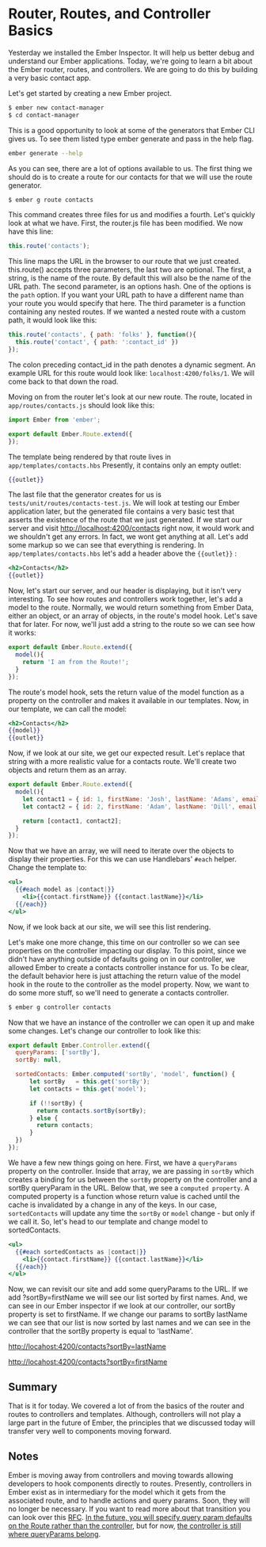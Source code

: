 # Router, Routes, and Controller Basics

Yesterday we installed the Ember Inspector. It will help us better debug and understand our Ember applications. Today, we're going to learn a bit about the Ember router, routes, and controllers. We are going to do this by building a very basic contact app.

Let's get started by creating a new Ember project.

```sh
$ ember new contact-manager
$ cd contact-manager
```

This is a good opportunity to look at some of the generators that Ember CLI gives us. To see them listed type ember generate and pass in the help flag.

```sh
ember generate --help
```

As you can see, there are a lot of options available to us. The first thing we should do is to create a route for our contacts for that we will use the route generator.

```sh
$ ember g route contacts
```

This command creates three files for us and modifies a fourth. Let's quickly look at what we have. First, the router.js file has been modified. We now have this line:

```javascript
this.route('contacts');
```

This line maps the URL in the browser to our route that we just created. this.route() accepts three parameters, the last two are optional. The first, a string, is the name of the route. By default this will also be the name of the URL path. The second parameter, is an options hash. One of the options is the `path` option. If you want your URL path to have a different name than your route you would specify that here. The third parameter is a function containing any nested routes. If we wanted a nested route with a custom path, it would look like this:

```javascript
this.route('contacts', { path: 'folks' }, function(){
  this.route('contact', { path: ':contact_id' })
});
```

The colon preceding contact_id in the path denotes a dynamic segment. An example URL for this route would look like: `localhost:4200/folks/1`. We will come back to that down the road.

Moving on from the router let's look at our new route. The route, located in `app/routes/contacts.js` should look like this:

```javascript
import Ember from 'ember';

export default Ember.Route.extend({
});
```

The template being rendered by that route lives in `app/templates/contacts.hbs` Presently, it contains only an empty outlet:

```hbs
{{outlet}}
```

The last file that the generator creates for us is `tests/unit/routes/contacts-test.js`. We will look at testing our Ember application later, but the generated file contains a very basic test that asserts the existence of the route that we just generated. If we start our server and visit [http://localhost:4200/contacts](http://localhost:4200/contacts) right now, it would work and we shouldn't get any errors. In fact, we wont get anything at all. Let's add some markup so we can see that everything is rendering. In `app/templates/contacts.hbs` let's add a header above the `{{outlet}}` :

```hbs
<h2>Contacts</h2>
{{outlet}}
```

Now, let's start our server, and our header is displaying, but it isn't very interesting. To see how routes and controllers work together, let's add a model to the route. Normally, we would return something from Ember Data, either an object, or an array of objects, in the route's model hook. Let's save that for later. For now, we'll just add a string to the route so we can see how it works:

```javascript
export default Ember.Route.extend({
  model(){
    return 'I am from the Route!';
  }
});
```

The route's model hook, sets the return value of the model function as a property on the controller and makes it available in our templates. Now, in our template, we can call the model:

```hbs
<h2>Contacts</h2>
{{model}}
{{outlet}}
```

Now, if we look at our site, we get our expected result. Let's replace that string with a more realistic value for a contacts route. We'll create two objects and return them as an array.

```javascript
export default Ember.Route.extend({
  model(){
    let contact1 = { id: 1, firstName: 'Josh', lastName: 'Adams', email: 'josh@dailydrip.com'};
    let contact2 = { id: 2, firstName: 'Adam', lastName: 'Dill', email: 'adam@dailydrip.com'};

    return [contact1, contact2];
  }
});
```

Now that we have an array, we will need to iterate over the objects to display their properties. For this we can use Handlebars' `#each` helper. Change the template to:

```hbs
<ul>
  {{#each model as |contact|}}
    <li>{{contact.firstName}} {{contact.lastName}}</li>
  {{/each}}
</ul>
```

Now, if we look back at our site, we will see this list rendering.

Let's make one more change, this time on our controller so we can see properties on the controller impacting our display. To this point, since we didn't have anything outside of defaults going on in our controller, we allowed Ember to create a contacts controller instance for us. To be clear, the default behavior here is just attaching the return value of the model hook in the route to the controller as the model property. Now, we want to do some more stuff, so we'll need to generate a contacts controller.

```sh
$ ember g controller contacts
```

Now that we have an instance of the controller we can open it up and make some changes. Let's change our controller to look like this:

```javascript
export default Ember.Controller.extend({
  queryParams: ['sortBy'],
  sortBy: null,

  sortedContacts: Ember.computed('sortBy', 'model', function() {
      let sortBy   = this.get('sortBy');
      let contacts = this.get('model');

      if (!!sortBy) {
        return contacts.sortBy(sortBy);
      } else {
        return contacts;
      }
  })
});
```

We have a few new things going on here. First, we have a `queryParams` property on the controller. Inside that array, we are passing in `sortBy` which creates a binding for us between the `sortBy` property on the controller and a sortBy queryParam in the URL. Below that, we see a `computed property`. A computed property is a function whose return value is cached until the cache is invalidated by a change in any of the keys. In our case, `sortedContacts` will update any time the `sortBy` or `model` change - but only if we call it. So, let's head to our template and change model to sortedContacts.

```hbs
<ul>
  {{#each sortedContacts as |contact|}}
    <li>{{contact.firstName}} {{contact.lastName}}</li>
  {{/each}}
</ul>
```

Now, we can revisit our site and add some queryParams to the URL. If we add ?sortBy=firstName we will see our list sorted by first names. And, we can see in our Ember inspector if we look at our controller, our sortBy property is set to firstName. If we change our params to sortBy lastName we can see that our list is now sorted by last names and we can see in the controller that the sortBy property is equal to 'lastName'.

[http://locahost:4200/contacts?sortBy=lastName](http://localhost:4200/contacts?sortBy=lastName)

[http://locahost:4200/contacts?sortBy=firstName](http://localhost:4200/contacts?sortBy=firstName)

## Summary

That is it for today. We covered a lot of from the basics of the router and routes to controllers and templates. Although, controllers will not play a large part in the future of Ember, the principles that we discussed today will transfer very well to components moving forward.

## Notes

Ember is moving away from controllers and moving towards allowing developers to hook components directly to routes. Presently, controllers in Ember exist as in intermediary for the model which it gets from the associated route, and to handle actions and query params. Soon, they will no longer be necessary. If you want to read more about that transition you can look over this [RFC](https://github.com/ef4/rfcs/blob/routeable-components/active/0000-routeable-components.md). [In the future, you will specify query param defaults on the Route rather than the controller](https://github.com/emberjs/ember.js/blob/v2.6.1/packages/ember-routing/lib/system/route.js#L2280), but for now, [the controller is still where queryParams belong](https://guides.emberjs.com/v2.6.0/routing/query-params/).
